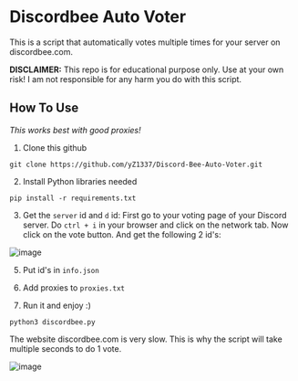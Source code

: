 # Discordbee Auto Voter

This is a script that automatically votes multiple times for your server on discordbee.com.

**DISCLAIMER:** This repo is for educational purpose only. Use at your own risk! I am not responsible for any harm you do with this script.

## How To Use

_This works best with good proxies!_

1. Clone this github
```
git clone https://github.com/yZ1337/Discord-Bee-Auto-Voter.git
```

2. Install Python libraries needed
```
pip install -r requirements.txt
```

3. Get the `server` id and `d` id:
First go to your voting page of your Discord server.
Do `ctrl + i` in your browser and click on the network tab.
Now click on the vote button.
And get the following 2 id's:

![image](https://github.com/yZ1337/Discord-Bee-Auto-Voter/assets/32521997/0c8a49ab-0d55-452b-a73e-61df19a4a791)

5. Put id's in `info.json`

6. Add proxies to `proxies.txt`

7. Run it and enjoy :)
```
python3 discordbee.py
```

The website discordbee.com is very slow. This is why the script will take multiple seconds to do 1 vote.

![image](https://github.com/yZ1337/Discord-Bee-Auto-Voter/assets/32521997/dd716250-4a5c-4882-98ea-c2a9710cb1d4)




